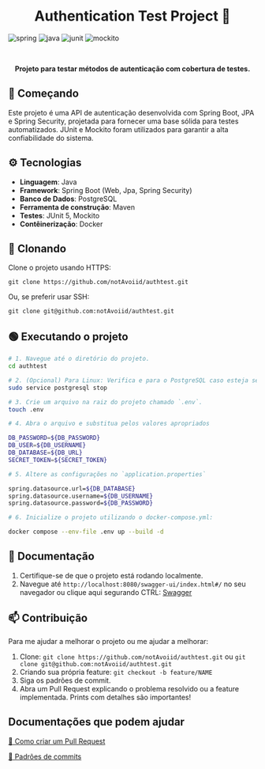 [JAVA_BADGE]:https://img.shields.io/badge/java-%23ED8B00.svg?style=for-the-badge&logo=openjdk&logoColor=white
[SPRING_BADGE]:https://img.shields.io/badge/spring-%2382B54B.svg?style=for-the-badge&logo=spring&logoColor=white
[JUNIT_BADGE]:https://img.shields.io/badge/JUnit5-25A162.svg?style=for-the-badge&logo=JUnit5&logoColor=white
[MOCKITO_BADGE]:https://img.shields.io/badge/Mockito-4D4D4D.svg?style=for-the-badge&logo=Mockito&logoColor=white


<h1 align="center" style="font-weight: bold;">Authentication Test Project 🧪</h1>

![spring][SPRING_BADGE]
![java][JAVA_BADGE]
![junit][JUNIT_BADGE]
![mockito][MOCKITO_BADGE]

<br>

<p align="center">
  <b>Projeto para testar métodos de autenticação com cobertura de testes.</b>
</p>

## 🚀 Começando

Este projeto é uma API de autenticação desenvolvida com Spring Boot, JPA e Spring Security, projetada para fornecer uma base sólida para testes automatizados. JUnit e Mockito foram utilizados para garantir a alta confiabilidade do sistema.

## ⚙️ Tecnologias

- **Linguagem**: Java
- **Framework**: Spring Boot (Web, Jpa, Spring Security)
- **Banco de Dados**: PostgreSQL
- **Ferramenta de construção**: Maven
- **Testes**: JUnit 5, Mockito
- **Contêinerização**: Docker

## 🔄 Clonando

Clone o projeto usando HTTPS:
```
git clone https://github.com/notAvoiid/authtest.git
```

Ou, se preferir usar SSH:
```
git clone git@github.com:notAvoiid/authtest.git
```

## 🟢 Executando o projeto
```bash
# 1. Navegue até o diretório do projeto.
cd authtest

# 2. (Opcional) Para Linux: Verifica e para o PostgreSQL caso esteja sendo usado em background.
sudo service postgresql stop

# 3. Crie um arquivo na raiz do projeto chamado `.env`.
touch .env 

# 4. Abra o arquivo e substitua pelos valores apropriados

DB_PASSWORD=${DB_PASSWORD}
DB_USER=${DB_USERNAME}
DB_DATABASE=${DB_URL}
SECRET_TOKEN=${SECRET_TOKEN}

# 5. Altere as configurações no `application.properties`

spring.datasource.url=${DB_DATABASE}
spring.datasource.username=${DB_USERNAME}
spring.datasource.password=${DB_PASSWORD}

# 6. Inicialize o projeto utilizando o docker-compose.yml:

docker compose --env-file .env up --build -d
```

## 📄 Documentação

1. Certifique-se de que o projeto está rodando localmente.
2. Navegue até `http://localhost:8080/swagger-ui/index.html#/` no seu navegador ou clique aqui segurando CTRL: [Swagger](http://localhost:8080/swagger-ui/index.html#/)  

## 📫 Contribuição

Para me ajudar a melhorar o projeto ou me ajudar a melhorar:

1. Clone: `git clone https://github.com/notAvoiid/authtest.git` ou `git clone git@github.com:notAvoiid/authtest.git`
2. Criando sua própria feature: `git checkout -b feature/NAME`
3. Siga os padrões de commit.
4. Abra um Pull Request explicando o problema resolvido ou a feature implementada. Prints com detalhes são importantes!

## Documentações que podem ajudar

[📝 Como criar um Pull Request](https://www.atlassian.com/br/git/tutorials/making-a-pull-request)

[💾 Padrões de commits](https://gist.github.com/joshbuchea/6f47e86d2510bce28f8e7f42ae84c716)
